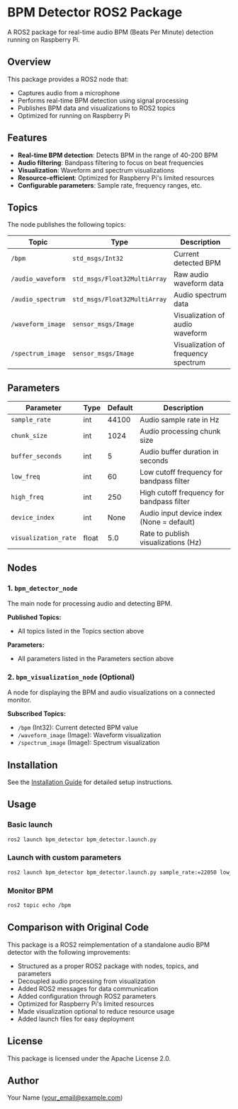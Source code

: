 # BPM Detector ROS2 Package

A ROS2 package for real-time audio BPM (Beats Per Minute) detection running on Raspberry Pi.

## Overview

This package provides a ROS2 node that:
- Captures audio from a microphone
- Performs real-time BPM detection using signal processing
- Publishes BPM data and visualizations to ROS2 topics
- Optimized for running on Raspberry Pi

## Features

- **Real-time BPM detection**: Detects BPM in the range of 40-200 BPM
- **Audio filtering**: Bandpass filtering to focus on beat frequencies
- **Visualization**: Waveform and spectrum visualizations
- **Resource-efficient**: Optimized for Raspberry Pi's limited resources
- **Configurable parameters**: Sample rate, frequency ranges, etc.

## Topics

The node publishes the following topics:

| Topic | Type | Description |
|-------|------|-------------|
| `/bpm` | `std_msgs/Int32` | Current detected BPM |
| `/audio_waveform` | `std_msgs/Float32MultiArray` | Raw audio waveform data |
| `/audio_spectrum` | `std_msgs/Float32MultiArray` | Audio spectrum data |
| `/waveform_image` | `sensor_msgs/Image` | Visualization of audio waveform |
| `/spectrum_image` | `sensor_msgs/Image` | Visualization of frequency spectrum |

## Parameters

| Parameter | Type | Default | Description |
|-----------|------|---------|-------------|
| `sample_rate` | int | 44100 | Audio sample rate in Hz |
| `chunk_size` | int | 1024 | Audio processing chunk size |
| `buffer_seconds` | int | 5 | Audio buffer duration in seconds |
| `low_freq` | int | 60 | Low cutoff frequency for bandpass filter |
| `high_freq` | int | 250 | High cutoff frequency for bandpass filter |
| `device_index` | int | None | Audio input device index (None = default) |
| `visualization_rate` | float | 5.0 | Rate to publish visualizations (Hz) |

## Nodes

### 1. `bpm_detector_node`

The main node for processing audio and detecting BPM.

**Published Topics:**
- All topics listed in the Topics section above

**Parameters:**
- All parameters listed in the Parameters section above

### 2. `bpm_visualization_node` (Optional)

A node for displaying the BPM and audio visualizations on a connected monitor.

**Subscribed Topics:**
- `/bpm` (Int32): Current detected BPM value
- `/waveform_image` (Image): Waveform visualization 
- `/spectrum_image` (Image): Spectrum visualization

## Installation

See the [Installation Guide](INSTALL.md) for detailed setup instructions.

## Usage

### Basic launch
```bash
ros2 launch bpm_detector bpm_detector.launch.py
```

### Launch with custom parameters
```bash
ros2 launch bpm_detector bpm_detector.launch.py sample_rate:=22050 low_freq:=80 high_freq:=200 visualization_rate:=2.0
```

### Monitor BPM
```bash
ros2 topic echo /bpm
```

## Comparison with Original Code

This package is a ROS2 reimplementation of a standalone audio BPM detector with the following improvements:

- Structured as a proper ROS2 package with nodes, topics, and parameters
- Decoupled audio processing from visualization
- Added ROS2 messages for data communication
- Added configuration through ROS2 parameters
- Optimized for Raspberry Pi's limited resources
- Made visualization optional to reduce resource usage
- Added launch files for easy deployment

## License

This package is licensed under the Apache License 2.0.

## Author

Your Name (<your_email@example.com>)